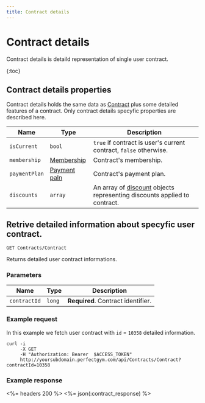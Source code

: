 ```yaml
---
title: Contract details
---
```


# Contract details

Contract details is detaild representation of single user contract. 

{:toc}


## <a name="properties"></a>Contract details properties

Contract details holds the same data as [Contract][ContractProperties] plus some detailed features of a contract.
Only contract details specyfic properties are described here.


Name        	| Type    						| Description
----------------|-------------------------------|----------------------
`isCurrent`		|`bool`							| `true` if contract is user's current contract, `false` otherwise.
`membership`   	|[Membership][Membership]   	| Contract's membership.
`paymentPlan`   |[Payment paln][PaymentPlan]   	| Contract's payment plan.
`discounts`		|`array`						| An array of [discount][Discount] objects representing discounts applied to contract.



## Retrive detailed information about specyfic user contract.

    GET Contracts/Contract

Returns detailed user contract informations.


### Parameters

Name            | Type       | Description
----------------|------------|------------------------
`contractId`    |`long`      | **Required**. Contract identifier.



### Example request

In this example we fetch user contract with `id` = `10358` detailed information.

``` command-line
curl -i 
     -X GET 
     -H "Authorization: Bearer  $ACCESS_TOKEN"  
     http://yoursubdomain.perfectgym.com/api/Contracts/Contract?contractId=10358    	
```


### Example response

<%= headers 200 %>
<%= json(:contract_response) %>



[ContractProperties]: /api/contracts/contracts#properties 
[Membership]: /api/memberships/memberships#properties
[PaymentPlan]: /api/paymentplans/paymentplans#properties
[Discount]: /api/paymentplans/discounts#properties

